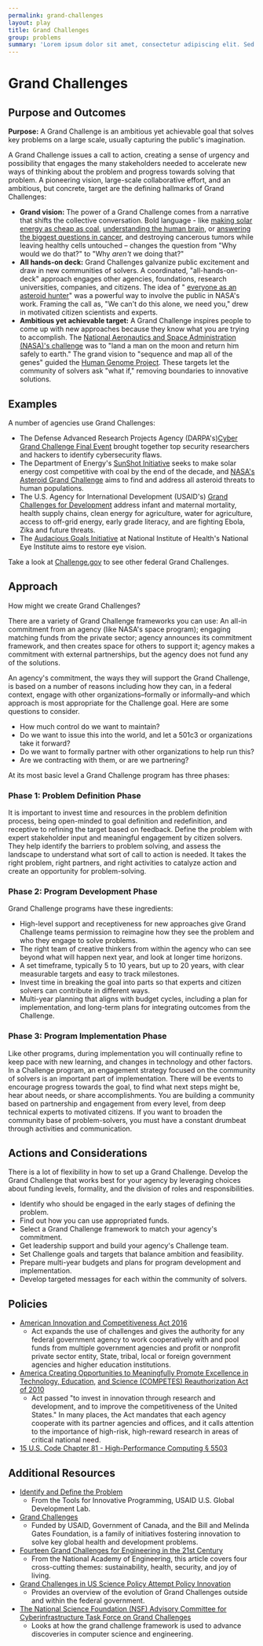 ```yaml
---
permalink: grand-challenges
layout: play
title: Grand Challenges
group: problems
summary: 'Lorem ipsum dolor sit amet, consectetur adipiscing elit. Sed congue aliquet tincidunt. Cras in libero rhoncus, semper metus eu, finibus nunc. Nunc feugiat lorem tellus, et sollicitudin eros feugiat vitae.'
---
```


# Grand Challenges

## Purpose and Outcomes

**Purpose:** A Grand Challenge is an ambitious yet achievable goal that solves key problems on a large scale, usually capturing the public's imagination.

A Grand Challenge issues a call to action, creating a sense of urgency and possibility that engages the many stakeholders needed to accelerate new ways of thinking about the problem and progress towards solving that problem. A pioneering vision, large-scale collaborative effort, and an ambitious, but concrete, target are the defining hallmarks of Grand Challenges:

- **Grand vision:** The power of a Grand Challenge comes from a narrative that shifts the collective conversation. Bold language - like [making solar energy as cheap as coal](https://energy.gov/eere/sunshot/sunshot-initiative), [understanding the human brain](https://obamawhitehouse.archives.gov/blog/2014/10/09/brain-initiative-and-grand-challenge-scholars), or [answering the biggest questions in cancer](http://www.cancerresearchuk.org/about-us/cancer-news/press-release/2017-02-10-cancer-research-uk-announces-inaugural-grand-challenge-teams-to-answer-the-biggest-questions-in), and destroying cancerous tumors while leaving healthy cells untouched – changes the question from &quot;Why would we do that?&quot; to &quot;Why _aren&#39;t_ we doing that?&quot;
- **All hands-on deck:** Grand Challenges galvanize public excitement and draw in new communities of solvers. A coordinated, &quot;all-hands-on-deck&quot; approach engages other agencies, foundations, research universities, companies, and citizens. The idea of &quot; [everyone as an asteroid hunter](https://www.nasa.gov/press/2014/march/be-an-asteroid-hunter-in-nasas-first-asteroid-grand-challenge-contest-series/)&quot; was a powerful way to involve the public in NASA&#39;s work. Framing the call as, &quot;We can&#39;t do this alone, we need you,&quot; drew in motivated citizen scientists and experts.
- **Ambitious yet achievable target:**  A Grand Challenge inspires people to come up with new approaches because they know what you are trying to accomplish. The [National Aeronautics and Space Administration (NASA)&#39;s challenge](https://www.history.nasa.gov/Apollomon/Apollo.html) was to &quot;land a man on the moon and return him safely to earth.&quot; The grand vision to &quot;sequence and map all of the genes&quot; guided the [Human Genome Project](https://www.genome.gov/12011238/an-overview-of-the-human-genome-project/). These targets let the community of solvers ask &quot;what if,&quot; removing boundaries to innovative solutions.

## Examples

A number of agencies use Grand Challenges:

- The Defense Advanced Research Projects Agency (DARPA's)[Cyber Grand Challenge Final Event](https://www.darpa.mil/program/cyber-grand-challenge) brought together top security researchers and hackers to identify cybersecurity flaws.
- The Department of Energy's [SunShot Initiative](https://energy.gov/eere/sunshot/sunshot-initiative) seeks to make solar energy cost competitive with coal by the end of the decade, and [NASA's Asteroid Grand Challenge](http://www.nasa.gov/feature/what-is-the-asteroid-grand-challenge) aims to find and address all asteroid threats to human populations.
- The U.S. Agency for International Development (USAID's) [Grand Challenges for Development](https://www.usaid.gov/grandchallenges) address infant and maternal mortality, health supply chains, clean energy for agriculture, water for agriculture, access to off-grid energy, early grade literacy, and are fighting Ebola, Zika and future threats.
- The [Audacious Goals Initiative](https://nei.nih.gov/audacious) at National Institute of Health&#39;s National Eye Institute aims to restore eye vision.

Take a look at [Challenge.gov](https://www.challenge.gov/about/) to see other federal Grand Challenges.

## Approach

How might we create Grand Challenges?

There are a variety of Grand Challenge frameworks you can use: An all-in commitment from an agency (like NASA&#39;s space program); engaging matching funds from the private sector; agency announces its commitment framework, and then creates space for others to support it; agency makes a commitment with external partnerships, but the agency does not fund any of the solutions.

An agency&#39;s commitment, the ways they will support the Grand Challenge, is based on a number of reasons including how they can, in a federal context, engage with other organizations–formally or informally–and which approach is most appropriate for the Challenge goal. Here are some questions to consider.

- How much control do we want to maintain?
- Do we want to issue this into the world, and let a 501c3 or organizations take it forward?
- Do we want to formally partner with other organizations to help run this?
- Are we contracting with them, or are we partnering?

At its most basic level a Grand Challenge program has three phases:

### Phase 1: Problem Definition Phase

It is important to invest time and resources in the problem definition process, being open-minded to goal definition and redefinition, and receptive to refining the target based on feedback. Define the problem with expert stakeholder input and meaningful engagement by citizen solvers. They help identify the barriers to problem solving, and assess the landscape to understand what sort of call to action is needed. It takes the right problem, right partners, and right activities to catalyze action and create an opportunity for problem-solving.

### Phase 2: Program Development Phase

Grand Challenge programs have these ingredients:

- High-level support and receptiveness for new approaches give Grand Challenge teams permission to reimagine how they see the problem and who they engage to solve problems.
- The right team of creative thinkers from within the agency who can see beyond what will happen next year, and look at longer time horizons.
- A set timeframe, typically 5 to 10 years, but up to 20 years, with clear measurable targets and easy to track milestones.
- Invest time in breaking the goal into parts so that experts and citizen solvers can contribute in different ways.
- Multi-year planning that aligns with budget cycles, including a plan for implementation, and long-term plans for integrating outcomes from the Challenge.

### Phase 3: Program Implementation Phase

Like other programs, during implementation you will continually refine to keep pace with new learning, and changes in technology and other factors. In a Challenge program, an engagement strategy focused on the community of solvers is an important part of implementation.  There will be events to encourage progress towards the goal, to find what next steps might be, hear about needs, or share accomplishments. You are building a community based on partnership and engagement from every level, from deep technical experts to motivated citizens. If you want to broaden the community base of problem-solvers, you must have a constant drumbeat through activities and communication.

## Actions and Considerations

There is a lot of flexibility in how to set up a Grand Challenge.  Develop the Grand Challenge that works best for your agency by leveraging choices about funding levels, formality, and the division of roles and responsibilities.

- Identify who should be engaged in the early stages of defining the problem.
- Find out how you can use appropriated funds.
- Select a Grand Challenge framework to match your agency&#39;s commitment.
- Get leadership support and build your agency&#39;s Challenge team.
- Set Challenge goals and targets that balance ambition and feasibility.
- Prepare multi-year budgets and plans for program development and implementation.
- Develop targeted messages for each within the community of solvers.

## Policies

- [American Innovation and Competitiveness Act 2016](https://www.congress.gov/bill/114th-congress/senate-bill/3084)
  - Act expands the use of challenges and gives the authority for any federal government agency to work cooperatively with and pool funds from multiple government agencies and profit or nonprofit private sector entity, State, tribal, local or foreign government agencies and higher education institutions.
- [America Creating Opportunities to Meaningfully Promote Excellence in Technology, Education,](https://www.congress.gov/bill/111th-congress/house-bill/5116) [and Science (COMPETES) Reauthorization Act of 2010](https://www.congress.gov/bill/111th-congress/house-bill/5116)
  - Act passed &quot;to invest in innovation through research and development, and to improve the competitiveness of the United States.&quot; In many places, the Act mandates that each agency cooperate with its partner agencies and offices, and it calls attention to the importance of high-risk, high-reward research in areas of critical national need.
- [15 U.S. Code Chapter 81 - High-Performance Computing § 5503](https://www.gpo.gov/fdsys/search/pagedetails.action;jsessionid=J3GRS16V8pXMyXytqXjBxBJycBGx2P8ybcxH7VzjT0nTvPJmMTlL!352320610!-18081458?browsePath=Title+15%2FCHAPTER+81&amp;granuleId=USCODE-2011-title15-chap81&amp;packageId=USCODE-2011-title15&amp;collapse=true&amp;fromBrowse=true)

## Additional Resources

- [Identify and Define the Problem](https://static.globalinnovationexchange.org/s3fs-public/asset/document/Innovation%20Toolkit%20Step1%20Identify%20and%20Define%20Problem.pdf?fTX9Pboak5vTfNrxM2VbaF_wXPo0DugY)
  - From the Tools for Innovative Programming, USAID U.S. Global Development Lab.
- [Grand Challenges](https://grandchallenges.org)
  - Funded by USAID, Government of Canada, and the Bill and Melinda Gates Foundation, is a family of initiatives fostering innovation to solve key global health and development problems.
- [Fourteen Grand Challenges for Engineering in the 21st Century](http://www.engineeringchallenges.org/challenges.aspx)
  - From the National Academy of Engineering, this article covers four cross-cutting themes: sustainability, health, security, and joy of living.
- [Grand Challenges in US Science Policy Attempt Policy Innovation](http://works.bepress.com/diana_hicks/38/)
  - Provides an overview of the evolution of Grand Challenges outside and within the federal government.
- [The National Science Foundation (NSF) Advisory Committee for Cyberinfrastructure Task Force on Grand Challenges](https://www.nsf.gov/cise/aci/taskforces/TaskForceReport_GrandChallenges.pdf)
  - Looks at how the grand challenge framework is used to advance discoveries in computer science and engineering.
